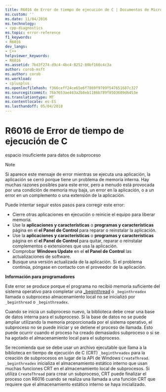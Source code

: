 ```yaml
---
title: R6016 de Error de tiempo de ejecución de C | Documentos de Microsoft
ms.custom: ''
ms.date: 11/04/2016
ms.technology:
- cpp-diagnostics
ms.topic: error-reference
f1_keywords:
- R6016
dev_langs:
- C++
helpviewer_keywords:
- R6016
ms.assetid: 7bd3f274-d9c4-4bc4-8252-80bf168c4c3a
author: corob-msft
ms.author: corob
ms.workload:
- cplusplus
ms.openlocfilehash: f366ceff24ce65e6f7869f9709f547651687c327
ms.sourcegitcommit: 76b7653ae443a2b8eb1186b789f8503609d6453e
ms.translationtype: MT
ms.contentlocale: es-ES
ms.lasthandoff: 05/04/2018
---
```

# <a name="c-runtime-error-r6016"></a>R6016 de Error de tiempo de ejecución de C
espacio insuficiente para datos de subproceso  
  
> [!NOTE]
>  Si aparece este mensaje de error mientras se ejecuta una aplicación, la aplicación se cerró porque tiene un problema de memoria interna. Hay muchas razones posibles para este error, pero a menudo está provocada por una condición de memoria muy baja, un error en la aplicación, o a un error en un complemento o una extensión de la aplicación.  
>   
>  Puede intentar seguir estos pasos para corregir este error:  
>   
>  -   Cierre otras aplicaciones en ejecución o reinicie el equipo para liberar memoria.  
> -   Use la **aplicaciones y características** o **programas y características** página en el **el Panel de Control** para reparar o reinstalar la aplicación.  
> -   Use la **aplicaciones y características** o **programas y características** página en el **el Panel de Control** para quitar, reparar o reinstalar complementos o extensiones que usa la aplicación.  
> -   Comprobar **Windows Update** en el **el Panel de Control** las actualizaciones de software.  
> -   Busque una versión actualizada de la aplicación. Si el problema continúa, póngase en contacto con el proveedor de la aplicación.  
  
 **Información para programadores**  
  
 Este error se produce porque el programa no recibió memoria suficiente del sistema operativo para completar una [_beginthread](../../c-runtime-library/reference/beginthread-beginthreadex.md) o `_beginthreadex` llamada o subproceso almacenamiento local no se inicializó por `_beginthread` o `_beginthreadex`.  
  
 Cuando se inicia un subproceso nuevo, la biblioteca debe crear una base de datos interna para el subproceso. Si la base de datos no se puede ampliar utilizando la memoria proporcionada por el sistema operativo, el subproceso no se puede iniciar y se detiene el proceso de llamada. Esto puede ocurrir cuando el proceso ha creado demasiados subproceso o si se ha agotado el almacenamiento local para el subproceso.  
  
 Se recomienda que se debe usar un archivo ejecutable que llama a la biblioteca en tiempo de ejecución de C (CRT) `_beginthreadex` para la creación de subprocesos en lugar de la API de Windows `CreateThread`. `_beginthreadex` inicializa el almacenamiento estático interno que usan muchas funciones CRT en el almacenamiento local de subprocesos. Si utiliza `CreateThread` para crear un subproceso, CRT puede finalizar el proceso con R6016 cuando se realiza una llamada a una función CRT que requiere que el almacenamiento estático interno se haya inicializado.